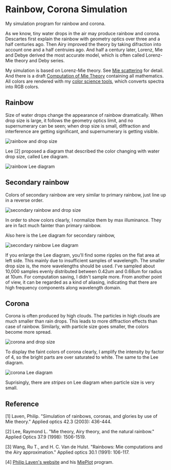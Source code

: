 # Rainbow, Corona Simulation

My simulation program for rainbow and corona.

As we know, tiny water drops in the air may produce rainbow and corona.
Descartes first explain the rainbow with geometry optics over three and a half centuries ago.
Then Airy improved the theory by taking difraction into account one and a half centruies ago.
And half a century later, Lorenz, Mie and Debye derived the most accurate model, which is often called Lorenz-Mie theory and Deby series.

My simulation is based on Lorenz-Mie theory. See [Mie scattering](https://en.wikipedia.org/wiki/Mie_scattering) for detail.
And there is a draft [Computation of Mie Theory](Computation%20of%20Mie%20Theory.md) containing all mathematics.
All colors are rendered with my [color science tools](https://github.com/LoveDaisy/ColorScienceUtils),
which converts spectra into RGB colors.

## Rainbow

Size of water drops change the appearance of rainbow dramatically.
When drop size is large, it follows the geometry optics limit, and no supernumerary can be seen;
when drop size is small, diffraction and interference are getting significant, and supernumerary is getting visible.

![rainbow and drop size](img/rainbow_radius_angle.png)

Lee [2] proposed a diagram that described the color changing with water drop size, called Lee diagram.

![rainbow Lee diagram](img/lee_137-145.png)

## Secondary rainbow

Colors of secondary rainbow are very similar to primary rainbow, just line up in a reverse order.

![secondary rainbow and drop size](img/sencondary_rainbow_radius_angle.png)

In order to show colors clearly, I normalize them by max illuminance. They are in fact much fainter than primary rainbow.

Also here is the Lee diagram for secondary rainbow,

![secondary rainbow Lee diagram](img/lee_123-131.png)

If you enlarge the Lee diagram, you'll find some ripples on the flat area at left side. This mainly due to
insufficient samples of wavelength. The smaller drop size is, the more wavelengths should be used.
I've sampled about 10,000 samples evenly distributed between 0.42um and 0.68um for radius at 10um. For computation
saving, I didn't sample more. From another point of view, it can be regarded as a kind of aliasing, indicating
that there are high frequency components along wavelength domain.

## Corona

Corona is often produced by high clouds. The particles in high clouds are much smaller than rain drops. This leads to more diffraction effects than case of rainbow.
Similarly, with particle size goes smaller, the colors become more spread.

![corona and drop size](img/corona_radius_angle.png)

To display the faint colors of corona clearly, I amplify the intensity by factor of 4, so the bright parts are over saturated to white. The same to the Lee diagram.

![corona Lee diagram](img/lee_000-010.png)

Suprisingly, there are *stripes* on Lee diagram when particle size is very small.

## Reference

[1] Laven, Philip. "Simulation of rainbows, coronas, and glories by use of Mie theory." Applied optics 42.3 (2003): 436-444.

[2] Lee, Raymond L. "Mie theory, Airy theory, and the natural rainbow." Applied Optics 37.9 (1998): 1506-1519.

[3] Wang, Ru T., and H. C. Van de Hulst. "Rainbows: Mie computations and the Airy approximation." Applied optics 30.1 (1991): 106-117.

[4] [Philip Laven's website](http://www.philiplaven.com/index1.html) and his [MiePlot](http://www.philiplaven.com/mieplot.htm) program.
